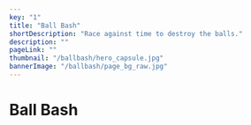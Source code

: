 ```yaml
---
key: "1"
title: "Ball Bash"
shortDescription: "Race against time to destroy the balls."
description: ""
pageLink: ""
thumbnail: "/ballbash/hero_capsule.jpg"
bannerImage: "/ballbash/page_bg_raw.jpg"
---
```


# Ball Bash
